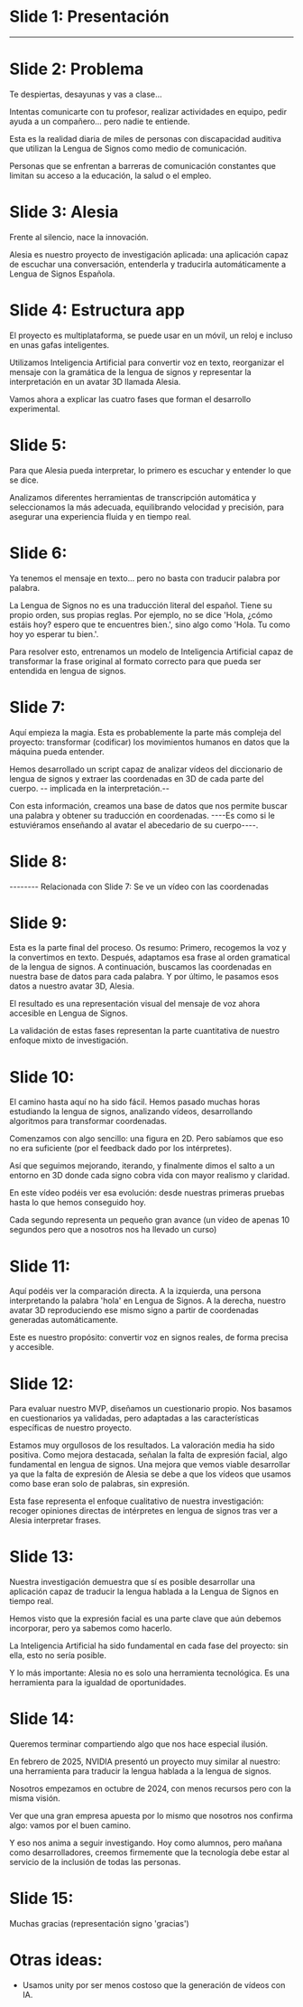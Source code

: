 # Slide 1: Presentación
---

# Slide 2: Problema

Te despiertas, desayunas y vas a clase...

Intentas comunicarte con tu profesor, realizar actividades en equipo, pedir ayuda a un compañero... pero nadie te
entiende.

Esta es la realidad diaria de miles de personas con discapacidad auditiva que utilizan la Lengua de Signos como medio de
comunicación.

Personas que se enfrentan a barreras de comunicación constantes que limitan su acceso a la educación, la salud o el
empleo.

# Slide 3: Alesia

Frente al silencio, nace la innovación.

Alesia es nuestro proyecto de investigación aplicada: una aplicación capaz de escuchar una conversación, entenderla y
traducirla automáticamente a Lengua de Signos Española.

# Slide 4: Estructura app

El proyecto es multiplataforma, se puede usar en un móvil, un reloj e incluso en unas gafas inteligentes.

Utilizamos Inteligencia Artificial para convertir voz en texto, reorganizar el mensaje con la gramática de la lengua de
signos y representar la interpretación en un avatar 3D llamada Alesia.

Vamos ahora a explicar las cuatro fases que forman el desarrollo experimental.

# Slide 5:

Para que Alesia pueda interpretar, lo primero es escuchar y entender lo que se dice.

Analizamos diferentes herramientas de transcripción automática y seleccionamos la más adecuada, equilibrando velocidad y
precisión, para asegurar una experiencia fluida y en tiempo real.

# Slide 6:

Ya tenemos el mensaje en texto… pero no basta con traducir palabra por palabra.

La Lengua de Signos no es una traducción literal del español. Tiene su propio orden, sus propias reglas. Por ejemplo, no
se dice 'Hola, ¿cómo estáis hoy? espero que te encuentres bien.', sino algo como 'Hola. Tu como hoy yo esperar tu
bien.'.

Para resolver esto, entrenamos un modelo de Inteligencia Artificial capaz de transformar la frase original al formato
correcto para que pueda ser entendida en lengua de signos.

# Slide 7:

Aquí empieza la magia. Esta es probablemente la parte más compleja del proyecto: transformar (codificar) los
movimientos humanos en datos que la máquina pueda entender.

Hemos desarrollado un script capaz de analizar vídeos del diccionario de lengua de signos y extraer las coordenadas en
3D
de cada parte del cuerpo. -- implicada en la interpretación.--

Con esta información, creamos una base de datos que nos permite buscar una palabra y obtener su traducción en
coordenadas. ----Es como si le estuviéramos enseñando al avatar el abecedario de su cuerpo----.

# Slide 8:

-------- Relacionada con Slide 7: Se ve un vídeo con las coordenadas

# Slide 9:

Esta es la parte final del proceso. Os resumo:
Primero, recogemos la voz y la convertimos en texto.
Después, adaptamos esa frase al orden gramatical de la lengua de signos.
A continuación, buscamos las coordenadas en nuestra base de datos para cada palabra.
Y por último, le pasamos esos datos a nuestro avatar 3D, Alesia.

El resultado es una representación visual del mensaje de voz ahora accesible en Lengua de Signos.

La validación de estas fases representan la parte cuantitativa de nuestro enfoque mixto de investigación.

# Slide 10:

El camino hasta aquí no ha sido fácil. Hemos pasado muchas horas estudiando la lengua de signos, analizando vídeos,
desarrollando algoritmos para transformar coordenadas.

Comenzamos con algo sencillo: una figura en 2D. Pero sabíamos que eso no era suficiente (por el feedback dado por los
intérpretes).

Así que seguimos mejorando, iterando, y finalmente dimos el salto a un entorno en 3D donde cada signo cobra vida con
mayor realismo y claridad.

En este vídeo podéis ver esa evolución: desde nuestras primeras pruebas hasta lo que hemos conseguido hoy.

Cada segundo representa un pequeño gran avance (un vídeo de apenas 10 segundos pero que a nosotros nos ha llevado un
curso)

# Slide 11:

Aquí podéis ver la comparación directa.
A la izquierda, una persona interpretando la palabra 'hola' en Lengua de Signos.
A la derecha, nuestro avatar 3D reproduciendo ese mismo signo a partir de coordenadas generadas automáticamente.

Este es nuestro propósito: convertir voz en signos reales, de forma precisa y accesible.

# Slide 12:

Para evaluar nuestro MVP, diseñamos un cuestionario propio.
Nos basamos en cuestionarios ya validadas, pero adaptadas a las características específicas de nuestro proyecto.

Estamos muy orgullosos de los resultados. La valoración media ha sido positiva.
Como mejora destacada, señalan la falta de expresión facial, algo fundamental en lengua de signos.
Una mejora que vemos viable desarrollar ya que la falta de expresión de Alesia se debe a que los vídeos que usamos como
base eran solo de palabras, sin expresión.

Esta fase representa el enfoque cualitativo de nuestra investigación: recoger opiniones directas de intérpretes en
lengua de signos tras ver a Alesia interpretar frases.

# Slide 13:

Nuestra investigación demuestra que sí es posible desarrollar una aplicación capaz de traducir la lengua hablada a la
Lengua de Signos en tiempo real.

Hemos visto que la expresión facial es una parte clave que aún debemos incorporar, pero ya sabemos como hacerlo.

La Inteligencia Artificial ha sido fundamental en cada fase del proyecto: sin ella, esto no sería posible.

Y lo más importante: Alesia no es solo una herramienta tecnológica.
Es una herramienta para la igualdad de oportunidades.

# Slide 14:

Queremos terminar compartiendo algo que nos hace especial ilusión.

En febrero de 2025, NVIDIA presentó un proyecto muy similar al nuestro: una herramienta para traducir la lengua hablada
a la lengua de signos.

Nosotros empezamos en octubre de 2024, con menos recursos pero con la misma visión.

Ver que una gran empresa apuesta por lo mismo que nosotros nos confirma algo: vamos por el buen camino.

Y eso nos anima a seguir investigando. Hoy como alumnos, pero mañana como desarrolladores, creemos firmemente que la
tecnología debe estar al servicio de la inclusión de todas las personas.

# Slide 15:
Muchas gracias (representación signo 'gracias')

# Otras ideas:

- Usamos unity por ser menos costoso que la generación de vídeos con IA.